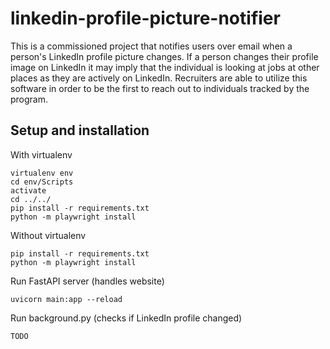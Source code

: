 # linkedin-profile-picture-notifier
This is a commissioned project that notifies users over email when a person's LinkedIn 
profile picture changes. If a person changes their profile image on LinkedIn it may imply
that the individual is looking at jobs at other places as they are actively on LinkedIn.
Recruiters are able to utilize this software in order to be the first to reach out to 
individuals tracked by the program.


## Setup and installation

With virtualenv
```
virtualenv env
cd env/Scripts
activate
cd ../../
pip install -r requirements.txt
python -m playwright install
```

Without virtualenv
```
pip install -r requirements.txt
python -m playwright install
```

Run FastAPI server (handles website)
```
uvicorn main:app --reload
```

Run background.py (checks if LinkedIn profile changed)
```
TODO
```
